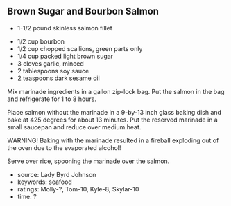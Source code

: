 Brown Sugar and Bourbon Salmon
------------------------------

- 1-1/2 pound skinless salmon fillet
<!-- -->
- 1/2 cup bourbon
- 1/2 cup chopped scallions, green parts only
- 1/4 cup packed light brown sugar
- 3 cloves garlic, minced
- 2 tablespoons soy sauce
- 2 teaspoons dark sesame oil

Mix marinade ingredients in a gallon zip-lock bag.  Put the salmon in
the bag and refrigerate for 1 to 8 hours.

Place salmon without the marinade in a 9-by-13 inch glass baking dish
and bake at 425 degrees for about 13 minutes.  Put the reserved
marinade in a small saucepan and reduce over medium heat.

WARNING!  Baking with the marinade resulted in a fireball exploding
out of the oven due to the evaporated alcohol!

Serve over rice, spooning the marinade over the salmon.

- source: Lady Byrd Johnson
- keywords: seafood
- ratings: Molly-?, Tom-10, Kyle-8, Skylar-10
- time: ?
